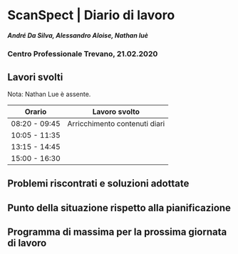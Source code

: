# ScanSpect | Diario di lavoro
##### André Da Silva, Alessandro Aloise, Nathan luè
### Centro Professionale Trevano, 21.02.2020

## Lavori svolti

Nota: Nathan Lue è assente.


|Orario        |Lavoro svolto                           |
|--------------|----------------------------------------|
|08:20 - 09:45 | Arricchimento contenuti diari          |
|10:05 - 11:35 |                                        |
|13:15 - 14:45 |                                        |
|15:00 - 16:30 |                                        |

##  Problemi riscontrati e soluzioni adottate


##  Punto della situazione rispetto alla pianificazione


## Programma di massima per la prossima giornata di lavoro


